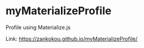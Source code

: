 # myMaterializeProfile
Profile using Materialize.js

Link: https://zankokou.github.io/myMaterializeProfile/
